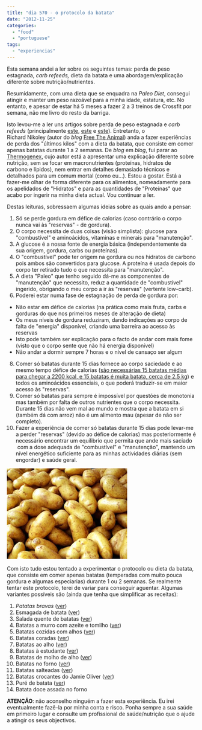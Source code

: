```yaml
---
title: "dia 570 - o protocolo da batata"
date: "2012-11-25"
categories: 
  - "food"
  - "portuguese"
tags: 
  - "experiencias"
---
```


Esta semana andei a ler sobre os seguintes temas: perda de peso estagnada, _carb refeeds,_ dieta da batata e uma abordagem/explicação diferente sobre nutrição/nutrientes.  
  
Resumidamente, com uma dieta que se enquadra na _Paleo Diet_, consegui atingir e manter um peso razoável para a minha idade, estatura, etc. No entanto, e apesar de estar há 5 meses a fazer 2 a 3 treinos de Crossfit por semana, não me livro do resto da barriga.  
  
Isto levou-me a ler uns artigos sobre perda de peso estagnada e _carb refeeds_ (principalmente [este](http://www.marksdailyapple.com/17-reasons-youre-not-losing-weight/#axzz2D7r97MTF), [este](http://www.marksdailyapple.com/potatoes-healthy) e [este](http://www.marksdailyapple.com/dear-mark-should-i-increase-carb-intake-for-weight-loss/#axzz2D7r97MTF)). Entretanto, o Richard Nikoley (autor do _blog_ [Free The Animal](http://freetheanimal.com/)) anda a fazer experiências de perda dos "últimos kilos" com a dieta da batata, que consiste em comer apenas batatas durante 1 a 2 semanas. De _blog_ em _blog_, fui parar ao [Thermogenex](http://hypothermics.com/), cujo autor está a apresentar uma explicação diferente sobre nutrição, sem se focar em macronutrientes (proteínas, hidratos de carbono e lípidos), nem entrar em detalhes demasiado técnicos e detalhados para um comum mortal (como eu...). Estou a gostar. Está a fazer-me olhar de forma diferente para os alimentos, nomeadamente para os apelidados de "Hidratos" e para as quantidades de "Proteínas" que acabo por ingerir na minha dieta actual. Vou continuar a ler.  
  
Destas leituras, sobressaem algumas ideias sobre as quais ando a pensar:  

1. Só se perde gordura em défice de calorias (caso contrário o corpo nunca vai às "reservas" - de gordura).
2. O corpo necessita de duas coisas (visão simplista): glucose para "combustível" e aminoácidos, vitaminas e minerais para "manutenção".  
3. A glucose é a nossa fonte de energia básica (independentemente da sua origem, gordura, carbs ou proteínas).
4. O "combustível" pode ter origem na gordura ou nos hidratos de carbono pois ambos são convertidos para glucose. A proteína é usada depois do corpo ter retirado tudo o que necessita para "manutenção".
5. A dieta "Paleo" que tenho seguido dá-me as componentes de "manutenção" que necessito, reduz a quantidade de "combustível" ingerido, obrigando o meu corpo a ir às "reservas" (vertente low-carb).
6. Poderei estar numa fase de estagnação de perda de gordura por:

- Não estar em défice de calorias (na prática como mais fruta, carbs e gorduras do que nos primeiros meses de alteração de dieta)
- Os meus níveis de gordura reduziram, dando indicações ao corpo de falta de "energia" disponível, criando uma barreira ao acesso às reservas
- Isto pode também ser explicação para o facto de andar com mais fome (visto que o corpo sente que não há energia disponível)
- Não andar a dormir sempre 7 horas e o nível de cansaço ser algum

8. Comer só batatas durante 15 dias fornece ao corpo saciedade e ao mesmo tempo défice de calorias ([são necessárias 15 batatas médias para chegar a 2200 kcal, e 15 batatas é muita batata, cerca de 2.5 kg](http://ndb.nal.usda.gov/ndb/foods/show/3075?fg=&man=&lfacet=&count=&max=25&qlookup=potato&offset=&sort=&format=Abridged&_action_show=Apply+Changes&Qv=1&Q5742=0.5&Q5743=15)) e todos os aminoácidos essenciais, o que poderá traduzir-se em maior acesso às "reservas".
9. Comer só batatas para sempre é impossível por questões de monotonia mas também por falta de outros nutrientes que o corpo necessita. Durante 15 dias não vem mal ao mundo e mostra que a batata em si (também dá com arroz) não é um alimento mau (apesar de não ser completo).
10. Fazer a experiência de comer só batatas durante 15 dias pode levar-me a perder "reservas" (devido ao défice de calorias) mas posteriormente é necessário encontrar um equilibrio que permita que ande mais saciado  com a dose adequada de "combustível" e "manutenção", mantendo um nível energético suficiente para as minhas actividades diárias (sem engordar) e saúde geral.

  

[![](images/BATATA.jpg)](http://3.bp.blogspot.com/-sYewnpJdUo8/ULFsQP8Au3I/AAAAAAAAFQI/kxK3k7X9S1Q/s1600/BATATA.jpg)

  
  
Com isto tudo estou tentado a experimentar o protocolo ou dieta da batata, que consiste em comer apenas batatas (temperadas com muito pouca gordura e algumas especiarias) durante 1 ou 2 semanas. Se realmente tentar este protocolo, terei de variar para conseguir aguentar. Algumas variantes possíveis são (ainda que tenha que simplificar as receitas):  
  

1. _Patatas bravas_ ([ver](http://quitutesgourmet.blogspot.pt/2010/10/papas-bravas.html))
2. Esmagada de batata ([ver](http://www.gastronomias.com/receitas/rec3075.htm))
3. Salada quente de batatas ([ver](http://www.gastronomias.com/receitas/rec2825.htm))
4. Batatas a murro com azeite e tomilho ([ver](http://www.gastronomias.com/receitas/rec3552.htm))
5. Batatas cozidas com alhos ([ver](http://www.gastronomias.com/receitas/rec1542.htm))
6. Batatas coradas ([ver](http://www.gastronomias.com/receitas/rec1031.htm))
7. Batatas ao alho ([ver](http://www.gastronomias.com/receitas/rec1582.htm))
8. Batatas à estudante ([ver](http://www.gastronomias.com/receitas/rec0751.htm))
9. Batatas de molho de alho ([ver](http://www.gastronomias.com/receitas/rec3764.htm))
10. Batatas no forno ([ver](http://mundodasreceitas.blogspot.pt/2010/12/batatas-no-forno.html))
11. Batatas salteadas ([ver](http://www.vaqueiro.pt/receitas/detalhe/1451/batatas-salteadas))
12. Batatas crocantes do Jamie Oliver ([ver](http://www.jamieoliver.com/recipes/vegetarian-recipes/perfect-roast-potatoes))
13. Puré de batata ([ver](http://www.patriciabertolucci.com.br/sobrenutricao.aspx?sobre=2&codigo=187))
14. Batata doce assada no forno

  

**ATENÇÃO**: não aconselho ninguém a fazer esta experiência. Eu irei eventualmente fazê-la por minha conta e risco. Ponha sempre a sua saúde em primeiro lugar e consulte um profissional de saúde/nutrição que o ajude a atingir os seus objectivos.

